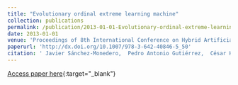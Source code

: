 ```yaml
---
title: "Evolutionary ordinal extreme learning machine"
collection: publications
permalink: /publication/2013-01-01-Evolutionary-ordinal-extreme-learning-machine
date: 2013-01-01
venue: 'Proceedings of 8th International Conference on Hybrid Artificial Intelligence Systems (HAIS2013)'
paperurl: 'http://dx.doi.org/10.1007/978-3-642-40846-5_50'
citation: ' Javier Sánchez-Monedero,  Pedro Antonio Gutiérrez,  César Hervás-Martínez, &quot;Evolutionary ordinal extreme learning machine.&quot; Proceedings of 8th International Conference on Hybrid Artificial Intelligence Systems (HAIS2013), Vol.8073, 2013, Salamanca (Spain), pp.500-509.'
---
```

[Access paper here](http://dx.doi.org/10.1007/978-3-642-40846-5_50){:target="_blank"}

